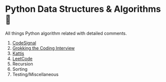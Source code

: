 # Python Data Structures & Algorithms 🐍

All things Python algorithm related with detailed comments.

1. [CodeSignal](https://codesignal.com/)
2. [Grokking the Coding Interview](https://www.educative.io/courses/grokking-the-coding-interview/)
3. [Kattis](https://open.kattis.com/)
4. [LeetCode](https://leetcode.com/explore/)
5. Recursion
6. Sorting
7. Testing/Miscellaneous
